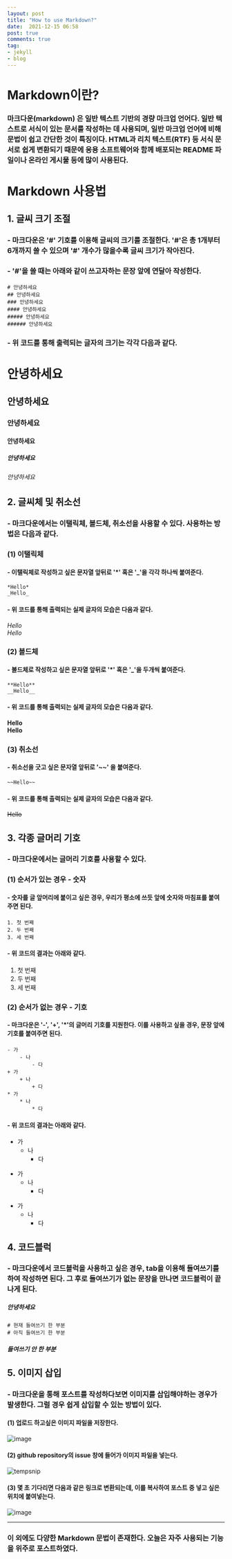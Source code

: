 ```yaml
---
layout: post
title: "How to use Markdown?"
date:  2021-12-15 06:58
post: true
comments: true
tag:
- jekyll 
- blog
---
```

# Markdown이란?                        

### **마크다운(markdown)** 은 일반 텍스트 기반의 경량 마크업 언어다. 일반 텍스트로 서식이 있는 문서를 작성하는 데 사용되며, 일반 마크업 언어에 비해 문법이 쉽고 간단한 것이 특징이다. HTML과 리치 텍스트(RTF) 등 서식 문서로 쉽게 변환되기 때문에 응용 소프트웨어와 함께 배포되는 README 파일이나 온라인 게시물 등에 많이 사용된다.                               
           
# Markdown 사용법           
             
## 1. 글씨 크기 조절                                                                                                                         
### - 마크다운은 '#' 기호를 이용해 글씨의 크기를 조절한다. '#'은 총 1개부터 6개까지 쓸 수 있으며 '#' 개수가 많을수록 글씨 크기가 작아진다.           
### - '#'을 쓸 때는 아래와 같이 쓰고자하는 문장 앞에 연달아 작성한다.               
    # 안녕하세요
    ## 안녕하세요
    ### 안녕하세요
    #### 안녕하세요
    ##### 안녕하세요
    ###### 안녕하세요                                                                
    
### - 위 코드를 통해 출력되는 글자의 크기는 각각 다음과 같다.            

# 안녕하세요
## 안녕하세요
### 안녕하세요
#### 안녕하세요
##### 안녕하세요
###### 안녕하세요              

                      
## 2. 글씨체 및 취소선            

### - 마크다운에서는 이탤릭체, 볼드체, 취소선을 사용할 수 있다. 사용하는 방법은 다음과 같다.             

### (1) 이탤릭체
#### - 이탤릭체로 작성하고 싶은 문자열 앞뒤로 '*' 혹은 '_'을 각각 하나씩 붙여준다.
    *Hello*                      
    _Hello_         
            
#### - 위 코드를 통해 출력되는 실제 글자의 모습은 다음과 같다.         
*Hello*                                                   
_Hello_                     

### (2) 볼드체
#### - 볼드체로 작성하고 싶은 문자열 앞뒤로 '*' 혹은 '_'을 두개씩 붙여준다.         
    **Hello**                            
    __Hello__            
         
#### - 위 코드를 통해 출력되는 실제 글자의 모습은 다음과 같다.            
**Hello**                         
__Hello__                 

### (3) 취소선
#### - 취소선을 긋고 싶은 문자열 앞뒤로 '~~' 을 붙여준다.
    ~~Hello~~                      
         
#### - 위 코드를 통해 출력되는 실제 글자의 모습은 다음과 같다.                      
~~Hello~~           

              
## 3. 각종 글머리 기호             

### - 마크다운에서는 글머리 기호를 사용할 수 있다.               

### (1) 순서가 있는 경우 - 숫자  
#### - 숫자를 글 앞머리에 붙이고 싶은 경우, 우리가 평소에 쓰듯 앞에 숫자와 마침표를 붙여주면 된다.
    1. 첫 번째
    2. 두 번째
    3. 세 번째                               
                       
#### - 위 코드의 결과는 아래와 같다.                 
1. 첫 번째
2. 두 번째
3. 세 번째                   

### (2) 순서가 없는 경우 - 기호
#### - 마크다운은 '-', '+', '*'의 글머리 기호를 지원한다. 이를 사용하고 싶을 경우, 문장 앞에 기호를 붙여주면 된다.
    - 가
        - 나
            - 다
    + 가
        + 나
            + 다
    * 가
        * 나
            * 다                            
                        
#### - 위 코드의 결과는 아래와 같다.           
- 가
    - 나
        - 다
+ 가
    + 나
        + 다
* 가
    * 나
        * 다           
               
                               
## 4. 코드블럭                         

### - 마크다운에서 코드블럭을 사용하고 싶은 경우, tab을 이용해 들여쓰기를 하여 작성하면 된다. 그 후로 들여쓰기가 없는 문장을 만나면 코드블럭이 끝나게 된다.           

##### 안녕하세요                
    # 현재 들여쓰기 한 부분
    # 아직 들여쓰기 한 부분                                        
            
##### 들여쓰기 안 한 부분               
                 
            
## 5. 이미지 삽입             

### - 마크다운을 통해 포스트를 작성하다보면 이미지를 삽입해야하는 경우가 발생한다. 그럴 경우 쉽게 삽입할 수 있는 방법이 있다.              
 
#### (1) 업로드 하고싶은 이미지 파일을 저장한다.                

![image](https://user-images.githubusercontent.com/84260219/146176991-fba09e4c-522b-4be4-9b2f-bf9df30ba2c7.png) 

#### (2) github repository의 issue 창에 들어가 이미지 파일을 넣는다.              

![tempsnip](https://user-images.githubusercontent.com/84260219/146177234-78f69665-bc05-4752-852c-22bc3f7a494c.png)

#### (3) 몇 초 기다리면 다음과 같은 링크로 변환되는데, 이를 복사하여 포스트 중 넣고 싶은 위치에 붙여넣는다.                

![image](https://user-images.githubusercontent.com/84260219/146177385-2b53527a-a6e8-4375-b110-6917caf9e618.png)
                  
                 
                               
----------------------------------------------------------------------------------------------------------
### 이 외에도 다양한 Markdown 문법이 존재한다. 오늘은 자주 사용되는 기능을 위주로 포스트하였다.

